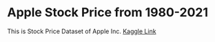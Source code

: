 # Apple Stock Price from 1980-2021
This is Stock Price Dataset of Apple Inc.
[Kaggle Link](https://www.kaggle.com/datasets/meetnagadia/apple-stock-price-from-19802021)
